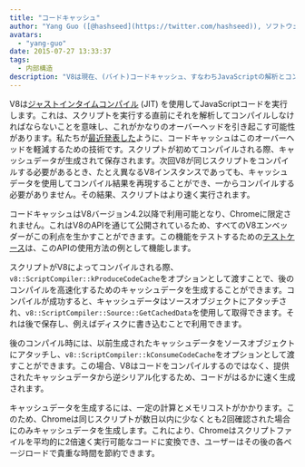 ```yaml
---
title: "コードキャッシュ"
author: "Yang Guo ([@hashseed](https://twitter.com/hashseed)), ソフトウェアエンジニア"
avatars:
  - "yang-guo"
date: 2015-07-27 13:33:37
tags:
  - 内部構造
description: "V8は現在、(バイト)コードキャッシュ、すなわちJavaScriptの解析とコンパイルの結果をキャッシュすることをサポートしています。"
---
```

V8は[ジャストインタイムコンパイル](https://en.wikipedia.org/wiki/Just-in-time_compilation) (JIT) を使用してJavaScriptコードを実行します。これは、スクリプトを実行する直前にそれを解析してコンパイルしなければならないことを意味し、これがかなりのオーバーヘッドを引き起こす可能性があります。私たちが[最近発表した](https://blog.chromium.org/2015/03/new-javascript-techniques-for-rapid.html)ように、コードキャッシュはこのオーバーヘッドを軽減するための技術です。スクリプトが初めてコンパイルされる際、キャッシュデータが生成されて保存されます。次回V8が同じスクリプトをコンパイルする必要があるとき、たとえ異なるV8インスタンスであっても、キャッシュデータを使用してコンパイル結果を再現することができ、一からコンパイルする必要がありません。その結果、スクリプトはより速く実行されます。

<!--truncate-->
コードキャッシュはV8バージョン4.2以降で利用可能となり、Chromeに限定されません。これはV8のAPIを通じて公開されているため、すべてのV8エンベッダーがこの利点を生かすことができます。この機能をテストするための[テストケース](https://chromium.googlesource.com/v8/v8.git/+/4.5.56/test/cctest/test-api.cc#21090)は、このAPIの使用方法の例として機能します。

スクリプトがV8によってコンパイルされる際、`v8::ScriptCompiler::kProduceCodeCache`をオプションとして渡すことで、後のコンパイルを高速化するためのキャッシュデータを生成することができます。コンパイルが成功すると、キャッシュデータはソースオブジェクトにアタッチされ、`v8::ScriptCompiler::Source::GetCachedData`を使用して取得できます。それは後で保存し、例えばディスクに書き込むことで利用できます。

後のコンパイル時には、以前生成されたキャッシュデータをソースオブジェクトにアタッチし、`v8::ScriptCompiler::kConsumeCodeCache`をオプションとして渡すことができます。この場合、V8はコードをコンパイルするのではなく、提供されたキャッシュデータから逆シリアル化するため、コードがはるかに速く生成されます。

キャッシュデータを生成するには、一定の計算とメモリコストがかかります。このため、Chromeは同じスクリプトが数日以内に少なくとも2回確認された場合にのみキャッシュデータを生成します。これにより、Chromeはスクリプトファイルを平均的に2倍速く実行可能なコードに変換でき、ユーザーはその後の各ページロードで貴重な時間を節約できます。
